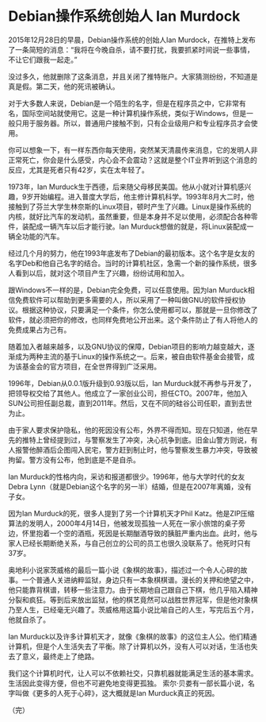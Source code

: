 # Debian操作系统创始人 Ian Murdock

2015年12月28日的早晨，Debian操作系统的创始人Ian Murdock，在推特上发布了一条简短的消息：“我将在今晚自杀，请不要打扰，我要抓紧时间说一些事情，不让它们跟我一起走。”

没过多久，他就删除了这条消息，并且关闭了推特账户。大家猜测纷纷，不知道是真是假。第二天，他的死讯被确认。

对于大多数人来说，Debian是一个陌生的名字，但是在程序员之中，它非常有名，国际空间站就使用它。这是一种计算机操作系统，类似于Windows，但是一般只用于服务器。所以，普通用户接触不到，只有企业级用户和专业程序员才会使用。

你可以想象一下，有一样东西你每天使用，突然某天清晨传来消息，它的发明人非正常死亡，你会是什么感受，内心会不会震动？这就是整个IT业界听到这个消息的反应，尤其是死者只有42岁，实在太年轻了。

1973年，Ian Murduck生于西德，后来随父母移民美国。他从小就对计算机感兴趣，9岁开始编程。进入普度大学后，他主修计算机科学。1993年8月大二时，他接触到了芬兰大学生林奈斯的Linux项目，顿时产生了兴趣。Linux是操作系统的内核，就好比汽车的发动机，虽然重要，但是本身并不足以使用，必须配合各种零件，装配成一辆汽车以后才能行驶。Ian Murduck想做的就是，将Linux装配成一辆全功能的汽车。

经过几个月的努力，他在1993年底发布了Debian的最初版本。这个名字是女友的名字Deb和他自己名字的结合。当时的计算机社区，急需一个新的操作系统，很多人看到以后，就对这个项目产生了兴趣，纷纷试用和加入。

跟Windows不一样的是，Debian完全免费，可以任意使用。因为Ian Murduck相信免费软件可以帮助到更多需要的人，所以采用了一种叫做GNU的软件授权协议。根据这种协议，只要满足一个条件，你怎么使用都可以，那就是一旦你修改了软件，就必须把你的修改，也同样免费地公开出来。这个条件防止了有人将他人的免费成果占为己有。

随着加入者越来越多，以及GNU协议的保障，Debian项目的影响力越变越大，逐渐成为两种主流的基于Linux的操作系统之一。后来，被自由软件基金会接管，成为该基金会的官方项目，在全世界得到广泛采用。

1996年，Debian从0.0.1版升级到0.93版以后，Ian Murduck就不再参与开发了，把领导权交给了其他人。他成立了一家创业公司，担任CTO。2007年，他加入SUN公司担任副总裁，直到2011年。然后，又在不同的硅谷公司任职，直到去世为止。

由于家人要求保护隐私，他的死因没有公布，外界不得而知。现在只知道，他在早先的推特上曾经提到过，与警察发生了冲突，决心抗争到底。旧金山警方则说，有人报警他醉酒后企图闯入民宅，警方赶到制止时，他与警察发生暴力冲突，导致被拘留。警方没有公布，他到底是不是自杀。

Ian Murduck的性格内向，采访和报道都很少。1996年，他与大学时代的女友Debra Lynn（就是Debian这个名字的另一半）结婚，但是在2007年离婚，没有子女。

因为Ian Murduck的死，很多人提到了另一个计算机天才Phil Katz。他是ZIP压缩算法的发明人，2000年4月14日，他被发现孤独一人死在一家小旅馆的桌子旁边，怀里抱着一个空的酒瓶，死因是长期酗酒导致的胰脏严重内出血。此时，他与家人已经长期断绝关系，与自己创立的公司的员工也很久没联系了。他死时只有37岁。

奥地利小说家茨威格的最后一篇小说《象棋的故事》，描述过一个令人心碎的故事。一个普通人关进纳粹监狱，身边只有一本象棋棋谱。漫长的关押和绝望之中，他只能靠背棋谱，转移一些注意力。由于长期地自己跟自己下棋，他几乎陷入精神分裂和疯狂。等到后来放出监狱，他的棋艺竟然可以战胜世界冠军，但是他对象棋乃至人生，已经毫无兴趣了。茨威格用这篇小说比喻自己的人生，写完后五个月，他就自杀了。

Ian Murduck以及许多计算机天才，就像《象棋的故事》的这位主人公。他们精通计算机，但是个人生活失去了平衡。除了计算机以外，没有人可以对话，生活也失去了意义，最终走上了绝路。

我们这个计算机时代，让人可以不依赖社交，只靠机器就能满足生活的基本需求。生活因此变得方便，但也不可避免地变得更孤独。 索尔·贝娄有一部长篇小说，名字叫做《更多的人死于心碎》，这大概就是Ian Murduck真正的死因。

（完）